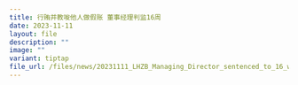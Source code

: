```yaml
---
title: 行贿并教唆他人做假账 董事经理判监16周
date: 2023-11-11
layout: file
description: ""
image: ""
variant: tiptap
file_url: /files/news/20231111_LHZB_Managing_Director_sentenced_to_16_weeks_in_prison_for_bribery_and_abetting_false_accounting.pdf
---
```

